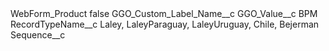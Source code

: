 <?xml version="1.0" encoding="UTF-8"?>
<CustomMetadata xmlns="http://soap.sforce.com/2006/04/metadata" xmlns:xsi="http://www.w3.org/2001/XMLSchema-instance" xmlns:xsd="http://www.w3.org/2001/XMLSchema">
    <label>WebForm_Product</label>
    <protected>false</protected>
    <values>
        <field>GGO_Custom_Label_Name__c</field>
        <value xsi:nil="true"/>
    </values>
    <values>
        <field>GGO_Value__c</field>
        <value xsi:type="xsd:string">BPM</value>
    </values>
    <values>
        <field>RecordTypeName__c</field>
        <value xsi:type="xsd:string">Laley, LaleyParaguay, LaleyUruguay, Chile, Bejerman</value>
    </values>
    <values>
        <field>Sequence__c</field>
        <value xsi:nil="true"/>
    </values>
</CustomMetadata>
